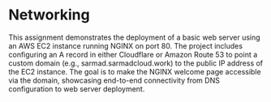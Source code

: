 # Networking

This assignment demonstrates the deployment of a basic web server using an AWS EC2 instance running NGINX on port 80. The project includes configuring an A record in either Cloudflare or Amazon Route 53 to point a custom domain (e.g., sarmad.sarmadcloud.work) to the public IP address of the EC2 instance. The goal is to make the NGINX welcome page accessible via the domain, showcasing end-to-end connectivity from DNS configuration to web server deployment.
